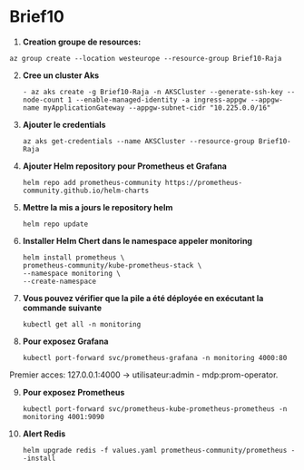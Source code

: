 # Brief10

1. **Creation groupe de resources:**

```consol
az group create --location westeurope --resource-group Brief10-Raja 
```

2. **Cree un cluster Aks** 
 
      ```consol
      - az aks create -g Brief10-Raja -n AKSCluster --generate-ssh-key --node-count 1 --enable-managed-identity -a ingress-appgw --appgw-name myApplicationGateway --appgw-subnet-cidr "10.225.0.0/16"   
      ```

3. **Ajouter le credentials**

    ```consol
    az aks get-credentials --name AKSCluster --resource-group Brief10-Raja
    ```

4. **Ajouter Helm repository pour Prometheus et Grafana**

    ```consol
    helm repo add prometheus-community https://prometheus-community.github.io/helm-charts
    ```
5. **Mettre la mis a jours le repository helm**

    ```consol
    helm repo update
    ```
6. **Installer Helm Chert dans le namespace appeler monitoring**

      ```consol
      helm install prometheus \
      prometheus-community/kube-prometheus-stack \
      --namespace monitoring \
      --create-namespace
      ```

7. **Vous pouvez vérifier que la pile a été déployée en exécutant la commande suivante**

      ```consol
      kubectl get all -n monitoring
      ```

8. **Pour exposez Grafana**

    ```consol
    kubectl port-forward svc/prometheus-grafana -n monitoring 4000:80
    ```
  Premier acces: 127.0.0.1:4000 -> utilisateur:admin - mdp:prom-operator.

  

9. **Pour exposez Prometheus**
  
    ```consol
    kubectl port-forward svc/prometheus-kube-prometheus-prometheus -n monitoring 4001:9090
    ```

 7. **Alert Redis**

      ```consol
      helm upgrade redis -f values.yaml prometheus-community/prometheus --install 
      ```

    
